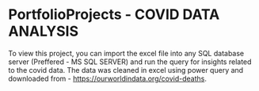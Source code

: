 # PortfolioProjects - COVID DATA ANALYSIS 

To view this project, you can import the excel file into any SQL database server (Preffered - MS SQL SERVER) and run the query for insights related to the covid data.
The data was cleaned in excel using power query and downloaded from - https://ourworldindata.org/covid-deaths. 

